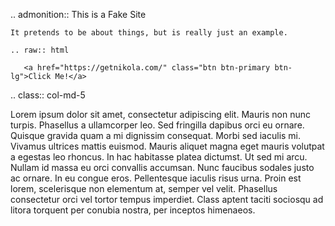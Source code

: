 <!--
.. title: Welcome to AllThingsProtoss
.. slug: index
.. date: 2020-07-07 07:45:13 UTC
.. tags: 
.. category: 
.. link: 
.. description: 
.. type: text
.. author: Perfi
-->


.. admonition:: This is a Fake Site

    It pretends to be about things, but is really just an example.

    .. raw:: html

       <a href="https://getnikola.com/" class="btn btn-primary btn-lg">Click Me!</a>


.. class:: col-md-5

Lorem ipsum dolor sit amet, consectetur adipiscing elit. Mauris non nunc turpis.
Phasellus a ullamcorper leo. Sed fringilla dapibus orci eu ornare. Quisque
gravida quam a mi dignissim consequat. Morbi sed iaculis mi. Vivamus ultrices
mattis euismod. Mauris aliquet magna eget mauris volutpat a egestas leo rhoncus.
In hac habitasse platea dictumst. Ut sed mi arcu. Nullam id massa eu orci
convallis accumsan. Nunc faucibus sodales justo ac ornare. In eu congue eros.
Pellentesque iaculis risus urna. Proin est lorem, scelerisque non elementum at,
semper vel velit. Phasellus consectetur orci vel tortor tempus imperdiet. Class
aptent taciti sociosqu ad litora torquent per conubia nostra, per inceptos
himenaeos.
